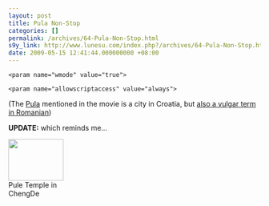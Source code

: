 ```yaml
---
layout: post
title: Pula Non-Stop
categories: []
permalink: /archives/64-Pula-Non-Stop.html
s9y_link: http://www.lunesu.com/index.php?/archives/64-Pula-Non-Stop.html
date: 2009-05-15 12:41:44.000000000 +08:00
---
```

<object type="application/x-shockwave-flash" data="http://www.realitatea.net/images/player/playlist_player.swf?url=1&amp;id=766982&amp;autostart=false&amp;showdigits=true&amp;bufferlength=10&amp;allowscriptaccess=always&amp;channelIdentifier=HAmDukwz3%2BEM8vHHlc%2FMnw%3D%3D&amp;recommendations=http://www.realitatea.net/feed_recommendations.php?id=766982" height="380" width="480">
	<param name="movie" value="http://www.realitatea.net/images/player/playlist_player.swf?url=1&amp;id=766982&amp;autostart=false&amp;showdigits=true&amp;bufferlength=10&amp;allowscriptaccess=always&amp;channelIdentifier=HAmDukwz3%2BEM8vHHlc%2FMnw%3D%3D&amp;recommendations=http://www.realitatea.net/feed_recommendations.php?id=766982">

	<param name="wmode" value="true">

	<param name="allowscriptaccess" value="always">


</object>
(The <a href="http://en.wikipedia.org/wiki/Pula" title="Pula">Pula</a> mentioned in the movie is a city in Croatia, but <a href="http://ro.wikipedia.org/wiki/Pula" title="Pula (dezamibuizare)">also a vulgar term in Romanian</a>)

<strong>UPDATE:</strong> which reminds me...
<div class="serendipity_imageComment_left" style="width: 110px"><div class="serendipity_imageComment_img"><a title="/uploads/IMAGE_249.jpg" id="s9yisp53"></a><a class='serendipity_image_link' href='http://lunesu.com/serendipity_admin_image_selector.php?serendipity[step]=showItem&amp;serendipity[image]=53' id="s9yisphref53" onclick="javascript:this.href = this.href + '&amp;serendipity[from]=' + self.location.href;"><!-- s9ymdb:53 --><img class="serendipity_image_left" width="110" height="83"  src="http://www.lunesu.com/uploads/IMAGE_249.serendipityThumb.jpg" alt="" /></a></div><div class="serendipity_imageComment_txt">Pule Temple in ChengDe</div></div>
